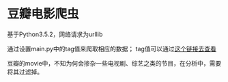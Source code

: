 # 豆瓣电影爬虫

基于Python3.5.2，网络请求为urllib

通过设置main.py中的tag值来爬取相应的数据；
tag值可以通过[这个链接去查看](https://movie.douban.com/tag/?view=type)

豆瓣的movie中，不知为何会掺杂一些电视剧、综艺之类的节目，在分析中，需要将其过滤掉。
